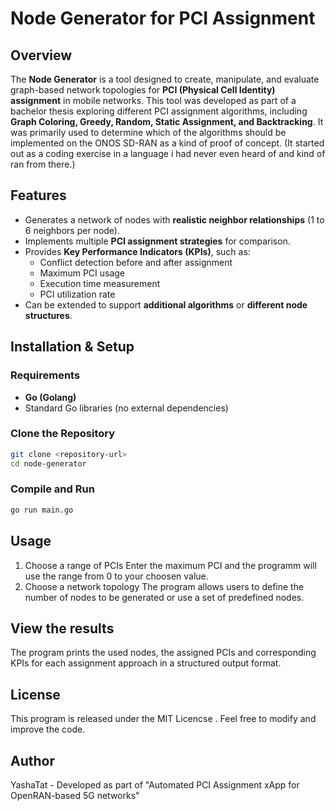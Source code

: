 # Node Generator for PCI Assignment

## Overview
The **Node Generator** is a tool designed to create, manipulate, and evaluate graph-based network topologies for **PCI (Physical Cell Identity) assignment** in mobile networks. This tool was developed as part of a bachelor thesis exploring different PCI assignment algorithms, including **Graph Coloring, Greedy, Random, Static Assignment, and Backtracking**. It was primarily used to determine which of the algorithms should be implemented on the ONOS SD-RAN as a kind of proof of concept. (It started out as a coding exercise in a language i had never even heard of and kind of ran from there.)

## Features
- Generates a network of nodes with **realistic neighbor relationships** (1 to 6 neighbors per node).
- Implements multiple **PCI assignment strategies** for comparison.
- Provides **Key Performance Indicators (KPIs)**, such as:
  - Conflict detection before and after assignment
  - Maximum PCI usage
  - Execution time measurement
  - PCI utilization rate
- Can be extended to support **additional algorithms** or **different node structures**.

## Installation & Setup
### Requirements
- **Go (Golang)**
- Standard Go libraries (no external dependencies)

### Clone the Repository
```sh
git clone <repository-url>
cd node-generator
```

### Compile and Run
```sh
go run main.go
```

## Usage
1. Choose a range of PCIs
   Enter the maximum PCI and the programm will use the range from 0 to your choosen value.
2. Choose a network topology
   The program allows users to define the number of nodes to be generated or use a set of predefined nodes.

## View the results
The program prints the used nodes, the assigned PCIs and corresponding KPIs for each assignment approach in a structured output format.

## License
This program is released under the MIT Licencse . Feel free to modify and improve the code. 

## Author
YashaTat - Developed as part of "Automated PCI Assignment xApp for OpenRAN-based 5G networks"
